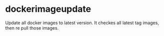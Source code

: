 # dockerimageupdate

Update all docker images to latest version. It checkes all latest tag images, then re pull those images.
